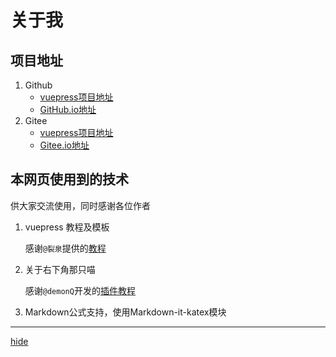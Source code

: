# 关于我

## 项目地址

1. Github
   - [vuepress项目地址](https://github.com/alternativedestiny/vue_press)
   - [GitHub.io地址](https://github.com/alternativedestiny/alternativedestiny.github.io)
2. Gitee
   - [vuepress项目地址](https://gitee.com/hoppou/hoppou)
   - [Gitee.io地址](https://gitee.com/hoppou/vue_press)

## 本网页使用到的技术

供大家交流使用，同时感谢各位作者

1. vuepress 教程及模板

    感谢`@裂泉`提供的[教程](https://juejin.im/post/5dce1e0e5188254eda3936c5)

2. 关于右下角那只喵

    感谢`@demonQ`开发的[插件教程](https://juejin.im/post/5d5137066fb9a06b2a203214)

3. Markdown公式支持，使用Markdown-it-katex模块

---

[hide](hide.md)
